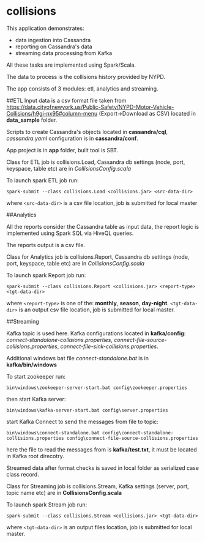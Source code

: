 # collisions

This application demonstrates:
- data ingestion into Cassandra
- reporting on Cassandra's data
- streaming data processing from Kafka

All these tasks are implemented using Spark/Scala.

The data to process is the collisions history provided by NYPD. 

The app consists of 3 modules: etl, analytics and streaming.

##ETL
Input data is a csv format file taken from https://data.cityofnewyork.us/Public-Safety/NYPD-Motor-Vehicle-Collisions/h9gi-nx95#column-menu (Export->Download as CSV) located in **data_sample** folder.

Scripts to create Cassandra's objects located in **cassandra/cql**, *cassandra.yaml* configuration is in **cassandra/conf**.

App project is in **app** folder, built tool is SBT.

Class for ETL job is collisions.Load, Cassandra db settings (node, port, keyspace, table etc) are in *CollisionsConfig.scala*

To launch spark ETL job run:

`spark-submit --class collisions.Load <collisions.jar> <src-data-dir>`

where `<src-data-dir>` is a csv file location, job is submitted for local master

##Analytics

All the reports consider the Cassandra table as input data, the report logic is implemented using Spark SQL via HiveQL queries.

The reports output is a csv file.

Class for Analytics job is collisions.Report, Cassandra db settings (node, port, keyspace, table etc) are in *CollisionsConfig.scala*

To launch spark Report job run:

`spark-submit --class collisions.Report <collisions.jar> <report-type> <tgt-data-dir>`

where `<report-type>` is one of the: **monthly**, **season**, **day-night**. `<tgt-data-dir>` is an output csv file location, job is submitted for local master.

##Streaming

Kafka topic is used here. Kafka configurations located in **kafka/config**: *connect-standalone-collisions.properties*, *connect-file-source-collisions.properties*, *connect-file-sink-collisions.properties*.

Additional windows bat file *connect-standalone.bat* is in **kafka/bin/windows**

To start zookeeper run: 

`bin\windows\zookeeper-server-start.bat config\zookeeper.properties`

then start Kafka server: 

`bin\windows\kafka-server-start.bat config\server.properties`

start Kafka Connect to send the messages from file to topic:

`bin\windows\connect-standalone.bat config\connect-standalone-collisions.properties config\connect-file-source-collisions.properties`

here the file to read the messages from is **kafka/test.txt**, it must be located in Kafka root direcotry.

Streamed data after format checks is saved in local folder as serialized case class record.

Class for Streaming job is collisions.Stream, Kafka settings (server, port, topic name etc) are in **CollisionsConfig.scala**

To launch spark Stream job run:

`spark-submit --class collisions.Stream <collisions.jar> <tgt-data-dir>`

where `<tgt-data-dir>` is an output files location, job is submitted for local master.
